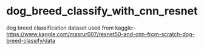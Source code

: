 # dog_breed_classify_with_cnn_resnet

dog breed classification dataset used from kaggle:- https://www.kaggle.com/masrur007/resnet50-and-cnn-from-scratch-dog-breed-classify/data
